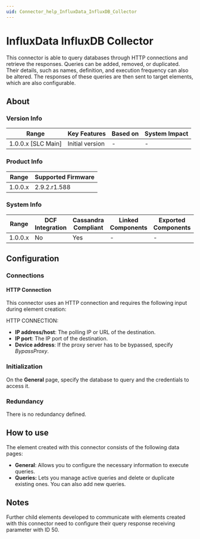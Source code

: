 ```yaml
---
uid: Connector_help_InfluxData_InfluxDB_Collector
---
```


# InfluxData InfluxDB Collector

This connector is able to query databases through HTTP connections and retrieve the responses. Queries can be added, removed, or duplicated. Their details, such as names, definition, and execution frequency can also be altered. The responses of these queries are then sent to target elements, which are also configurable.

## About

### Version Info

| Range                | Key Features     | Based on     | System Impact     |
|----------------------|------------------|--------------|-------------------|
| 1.0.0.x [SLC Main]   | Initial version  | -            | -                 |

### Product Info

| Range     | Supported Firmware     |
|-----------|------------------------|
| 1.0.0.x   | 2.9.2.r1.588           |

### System Info

| Range     | DCF Integration     | Cassandra Compliant     | Linked Components     | Exported Components     |
|-----------|---------------------|-------------------------|-----------------------|-------------------------|
| 1.0.0.x   | No                  | Yes                     | -                     | -                       |

## Configuration

### Connections

#### HTTP Connection

This connector uses an HTTP connection and requires the following input during element creation:

HTTP CONNECTION:

- **IP address/host**: The polling IP or URL of the destination.
- **IP port**: The IP port of the destination.
- **Device address**: If the proxy server has to be bypassed, specify *BypassProxy*.

### Initialization

On the **General** page, specify the database to query and the credentials to access it.

### Redundancy

There is no redundancy defined.

## How to use

The element created with this connector consists of the following data pages:

- **General**: Allows you to configure the necessary information to execute queries.
- **Queries:** Lets you manage active queries and delete or duplicate existing ones. You can also add new queries.

## Notes

Further child elements developed to communicate with elements created with this connector need to configure their query response receiving parameter with ID 50.
